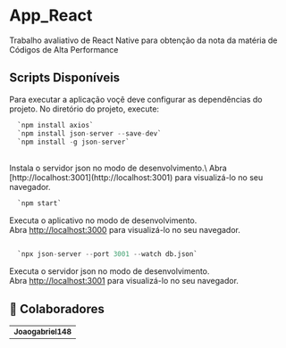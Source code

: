 # App_React
Trabalho avaliativo de React Native para obtenção da nota da matéria de Códigos de Alta Performance 

## Scripts Disponíveis

Para executar a aplicação voçê deve configurar as dependências do projeto. No diretório do projeto, execute:

```s
  `npm install axios`
  `npm install json-server --save-dev`
  `npm install -g json-server`

```
<br/>
Instala o servidor json no modo de desenvolvimento.\
Abra [http://localhost:3001](http://localhost:3001) para visualizá-lo no seu navegador.

```s
  `npm start`
```

Executa o aplicativo no modo de desenvolvimento.\
Abra [http://localhost:3000](http://localhost:3000) para visualizá-lo no seu navegador.

<img src=""/>

```s
  `npx json-server --port 3001 --watch db.json`
```

Executa o servidor json no modo de desenvolvimento.\
Abra [http://localhost:3001](http://localhost:3001) para visualizá-lo no seu navegador.

## :handshake: Colaboradores
<table>
  <tr>
    <td align="center">
      <a href="https://github.com/Joaogabriel148">
        <sub>
          <b>Joaogabriel148</b>
        </sub>
      </a>
    </td>
  </tr>
</table>

